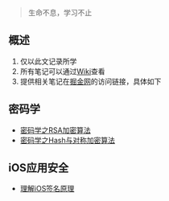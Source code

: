 > 生命不息，学习不止

## 概述

1. 仅以此文记录所学    
2. 所有笔记可以通过[Wiki](https://github.com/ConstantCody/blogs/wiki)查看    
3. 提供相关笔记在[掘金网](https://juejin.im/user/5bab3a6a6fb9a05cfe487448/posts)的访问链接，具体如下

## 密码学

* [密码学之RSA加密算法](https://juejin.im/post/5da19510f265da5b7a754840)
* [密码学之Hash与对称加密算法](https://juejin.im/post/5dad86796fb9a04e3559870e)

## iOS应用安全

* [理解iOS签名原理](https://juejin.im/post/5db1a7366fb9a02025668bcd)

